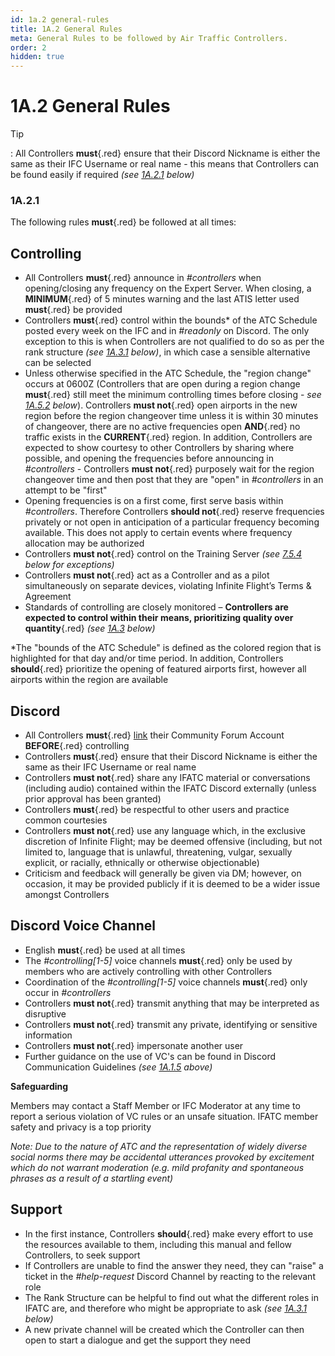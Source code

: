 ```yaml
---
id: 1a.2 general-rules
title: 1A.2 General Rules
meta: General Rules to be followed by Air Traffic Controllers.
order: 2
hidden: true
---
```


# 1A.2  General Rules

 

Tip

: All Controllers **must**{.red} ensure that their Discord Nickname is either the same as their IFC Username or real name - this means that Controllers can be found easily if required *(see [1A.2.1](/guide/atc-manual/1a.-new-entrants/1a.2-general-rules#1a.2.1) below)*



### 1A.2.1    

The following rules **must**{.red} be followed at all times:



## Controlling

- All Controllers **must**{.red} announce in *#controllers* when opening/closing any frequency on the Expert Server. When closing, a **MINIMUM**{.red} of 5 minutes warning and the last ATIS letter used **must**{.red} be provided
- Controllers **must**{.red} control within the bounds* of the ATC Schedule posted every week on the IFC and in *#readonly* on Discord. The only exception to this is when Controllers are not qualified to do so as per the rank structure *(see [1A.3.1](/guide/atc-manual/1a.-new-entrants/1a.3-rank-structure#1a.3.1) below)*, in which case a sensible alternative can be selected
- Unless otherwise specified in the ATC Schedule, the "region change" occurs at 0600Z (Controllers that are open during a region change **must**{.red} still meet the minimum controlling times before closing - *see [1A.5.2](/guide/atc-manual/1a.-new-entrants/1a.5-activity-requirements#1a.5.2) below*). Controllers **must not**{.red} open airports in the new region before the region changeover time unless it is within 30 minutes of changeover, there are no active frequencies open **AND**{.red} no traffic exists in the **CURRENT**{.red} region. In addition, Controllers are expected to show courtesy to other Controllers by sharing where possible, and opening the frequencies before announcing in *#controllers* - Controllers **must not**{.red} purposely wait for the region changeover time and then post that they are "open" in *#controllers* in an attempt to be "first"
- Opening frequencies is on a first come, first serve basis within *#controllers*. Therefore Controllers **should not**{.red} reserve frequencies privately or not open in anticipation of a particular frequency becoming available. This does not apply to certain events where frequency allocation may be authorized
- Controllers **must not**{.red} control on the Training Server *(see [7.5.4](/guide/atc-manual/7.-recruitment-and-training/7.5-radar-theory-and-practical-tests#7.5.4) below for exceptions)*
- Controllers **must not**{.red} act as a Controller and as a pilot simultaneously on separate devices, violating Infinite Flight’s Terms & Agreement
- Standards of controlling are closely monitored – **Controllers are expected to control within their means,  prioritizing quality over quantity**{.red} *(see [1A.3](/guide/atc-manual/1a.-new-entrants/1a.3-rank-structure#1a.3-rank-structure) below)*



*The "bounds of the ATC Schedule" is defined as the colored region that is highlighted for that day and/or time period. In addition, Controllers **should**{.red} prioritize the opening of featured airports first, however all airports within the region are available 



## Discord

- All Controllers **must**{.red} [link](/guide/getting-started/home-user-interface/user-profile#linking-community-forum-account) their Community Forum Account **BEFORE**{.red} controlling
- Controllers **must**{.red} ensure that their Discord Nickname is either the same as their IFC Username or real name
- Controllers **must not**{.red} share any IFATC material or conversations (including audio) contained within the IFATC Discord externally (unless prior approval has been granted)
- Controllers **must**{.red} be respectful to other users and practice common courtesies
- Controllers **must not**{.red} use any language which, in the exclusive discretion of Infinite Flight; may be deemed offensive (including, but not limited to, language that is unlawful, threatening, vulgar, sexually explicit, or racially, ethnically or otherwise objectionable)
- Criticism and feedback will generally be given via DM; however, on occasion, it may be provided publicly if it is deemed to be a wider issue amongst Controllers



## Discord Voice Channel

- English **must**{.red} be used at all times
- The *#controlling[1-5]* voice channels **must**{.red} only be used by members who are actively controlling with other Controllers
- Coordination of the *#controlling[1-5]* voice channels **must**{.red} only occur in *#controllers*
- Controllers **must not**{.red} transmit anything that may be interpreted as disruptive
- Controllers **must not**{.red} transmit any private, identifying or sensitive information
- Controllers **must not**{.red} impersonate another user
- Further guidance on the use of VC's can be found in Discord Communication Guidelines *(see [1A.1.5](/guide/atc-manual/1a.-new-entrants/1a.1-discord-communication-guidelines#1a.1.5) above)*



**Safeguarding**

Members may contact a Staff Member or IFC Moderator at any time to report a serious violation of VC rules or an unsafe situation. IFATC member safety and privacy is a top priority

*Note: Due to the nature of ATC and the representation of widely diverse social norms there may be accidental utterances provoked by excitement which do not warrant moderation (e.g. mild profanity and spontaneous phrases as a result of a startling event)*



## Support

- In the first instance, Controllers **should**{.red} make every effort to use the resources available to them, including this manual and fellow Controllers, to seek support
- If Controllers are unable to find the answer they need, they can "raise" a ticket in the *#help-request* Discord Channel by reacting to the relevant role
- The Rank Structure can be helpful to find out what the different roles in IFATC are, and therefore who might be appropriate to ask *(see [1A.3.1](/guide/atc-manual/1a.-new-entrants/1a.3-rank-structure#1a.3.1) below)*
- A new private channel will be created which the Controller can then open to start a dialogue and get the support they need

